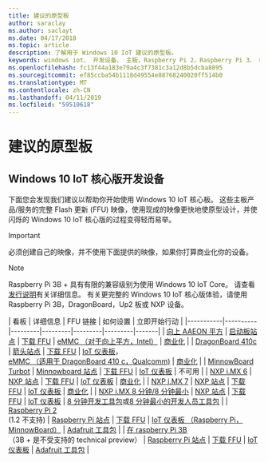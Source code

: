 ```yaml
---
title: 建议的原型板
author: saraclay
ms.author: saclayt
ms.date: 04/17/2018
ms.topic: article
description: 了解用于 Windows 10 IoT 建议的原型板。
keywords: windows iot、 开发设备、 主板，Raspberry Pi 2，Raspberry Pi 3、 Minnowboard 最大、 Dragonboard
ms.openlocfilehash: fc13f44a183e79a4c3f7381c3a12d8b5dcba8895
ms.sourcegitcommit: ef85ccba54b1118d49554e88768240020ff514b0
ms.translationtype: MT
ms.contentlocale: zh-CN
ms.lasthandoff: 04/11/2019
ms.locfileid: "59510618"
---
```

# <a name="suggested-prototype-boards"></a>建议的原型板

## <a name="windows-10-iot-core-development-devices"></a>Windows 10 IoT 核心版开发设备
下面您会发现我们建议以帮助你开始使用 Windows 10 IoT 核心板。 这些主板产品/服务的完整 Flash 更新 (FFU) 映像，使用现成的映像更快地使原型设计，并使闪烁的 Windows 10 IoT 核心版的过程变得轻而易举。

> [!IMPORTANT]
> 必须创建自己的映像，并不使用下面提供的映像，如果你打算商业化你的设备。

> [!NOTE]
> Raspberry Pi 3B + 具有有限的兼容级别为使用 Windows 10 IoT Core。 请查看[发行说明](https://docs.microsoft.com/en-us/windows/iot-core/release-notes/insider/17744)有关详细信息。 有关更完整的 Windows 10 IoT 核心版体验，请使用 Raspberry Pi 3B，DragonBoard，Up2 板或 NXP 设备。 


| 看板 | 详细信息 | FFU 链接 | 如何设置 | 立即开始行动 |
|-----------|----------|---------|---------|---------|---------|-------|
| [向上 AAEON 平方](https://up-board.org/upsquared/specifications/) | [启动板站点](https://up-shop.org/28-up-squared) | [下载 FFU](https://downloads.up-community.org/?post_type=wpdmpro&p=204&preview=true) | [eMMC （对于向上平方，Intel）](DeviceSetup.md#flashing-with-emmc-for-up-squared-other-intel-devices) | [商业化](https://up-shop.org/home/270-up-squared.html) | 
| [DragonBoard 410c](https://developer.qualcomm.com/hardware/dragonboard-410c) | [箭头站点](https://www.arrow.com/en/products/dragonboard410c/arrow-development-tools) | [下载 FFU](https://www.microsoft.com/en-us/software-download/windows10IoTCore#!) | [IoT 仪表板](DeviceSetup.md#using-the-iot-dashboard-dragonboard-410c)，<br>[eMMC （适用于 DragonBoard 410 c，Qualcomm)](DeviceSetup.md#flashing-with-emmc-for-up-squared-other-intel-devices) | [商业化](https://www.arrow.com/en/products/dragonboard410c/arrow-development-tools) | 
| [MinnowBoard Turbot](https://minnowboard.org) | [Minnowboard 站点](https://minnowboard.org/get-a-board) | [下载 FFU](https://www.microsoft.com/en-us/software-download/windows10IoTCore#!) | [IoT 仪表板](DeviceSetup.md#using-the-iot-dashboard-raspberry-pi-minnowboard-nxp) | 不可用 |
| [NXP i.MX 6](https://www.nxp.com/products/processors-and-microcontrollers/arm-based-processors-and-mcus/i.mx-applications-processors/i.mx-6-processors:IMX6X_SERIES) | [NXP 站点](https://www.nxp.com/products/processors-and-microcontrollers/arm-based-processors-and-mcus/i.mx-applications-processors/i.mx-6-processors:IMX6X_SERIES) | [下载 FFU](https://github.com/ms-iot/imx-iotcore) | [IoT 仪表板](https://docs.microsoft.com/en-us/windows/iot-core/tutorials/quickstarter/devicesetup#using-the-iot-dashboard-raspberry-pi-minnowboard-nxp) | [商业化](https://www.solid-run.com/nxp-family/hummingboard/imx6-win-10-iot-core/) | 
| [NXP i.MX 7](https://www.nxp.com/products/processors-and-microcontrollers/arm-based-processors-and-mcus/i.mx-applications-processors/i.mx-7-processors:IMX7-SERIES) | [NXP 站点](https://www.nxp.com/products/processors-and-microcontrollers/arm-based-processors-and-mcus/i.mx-applications-processors/i.mx-7-processors:IMX7-SERIES) | [下载 FFU](https://github.com/ms-iot/imx-iotcore) | [IoT 仪表板](https://docs.microsoft.com/en-us/windows/iot-core/tutorials/quickstarter/devicesetup#using-the-iot-dashboard-raspberry-pi-minnowboard-nxp) | [商业化](https://www.compulab.com/products/iot-gateways/iot-gate-imx7-nxp-i-mx-7-internet-of-things-gateway/) | 
| [NXP i.MX 8 分钟/8 分钟最小](https://www.nxp.com/products/processors-and-microcontrollers/arm-based-processors-and-mcus/i.mx-applications-processors/i.mx-8-processors:IMX8-SERIES) | [NXP 站点](https://www.nxp.com/products/processors-and-microcontrollers/arm-based-processors-and-mcus/i.mx-applications-processors/i.mx-8-processors:IMX8-SERIES) | [下载 FFU](https://github.com/ms-iot/imx-iotcore) | [IoT 仪表板](https://docs.microsoft.com/en-us/windows/iot-core/tutorials/quickstarter/devicesetup#using-the-iot-dashboard-raspberry-pi-minnowboard-nxp) | [8 分钟开发工具包](https://www.nxp.com/support/developer-resources/software-development-tools/i.mx-developer-resources/evaluation-kit-for-the-i.mx-8m-applications-processor:MCIMX8M-EVK)或[8 分钟最小的开发人员工具包](https://www.nxp.com/support/developer-resources/software-development-tools/i.mx-developer-resources/evaluation-kit-for-the-i.mx-8m-mini-applications-processor:8MMINILPD4-EVK) |
| [Raspberry Pi 2](https://www.raspberrypi.org/products/raspberry-pi-2-model-b/)<br> (1.2 不支持) | [Raspberry Pi 站点](https://www.raspberrypi.org/products/raspberry-pi-2-model-b/) | [下载 FFU](https://www.microsoft.com/en-us/software-download/windows10IoTCore#!) | [IoT 仪表板 （Raspberry Pi，MinnowBoard）](DeviceSetup.md#using-the-iot-dashboard-raspberry-pi-minnowboard-nxp) | [Adafruit 工具包](https://docs.microsoft.com/en-us/windows/iot-core/tutorials/adafruitkit) | 
| [在 raspberry Pi 3B](https://www.raspberrypi.org/products/raspberry-pi-3-model-b/)<br> （3B + 是不受支持的 technical preview） | [Raspberry Pi 站点](https://www.raspberrypi.org/products/raspberry-pi-3-model-b/) | [下载 FFU](https://www.microsoft.com/en-us/software-download/windows10IoTCore#!) | [IoT 仪表板](DeviceSetup.md#using-the-iot-dashboard-raspberry-pi-minnowboard-nxp) | [Adafruit 工具包](https://docs.microsoft.com/en-us/windows/iot-core/tutorials/adafruitkit) |
